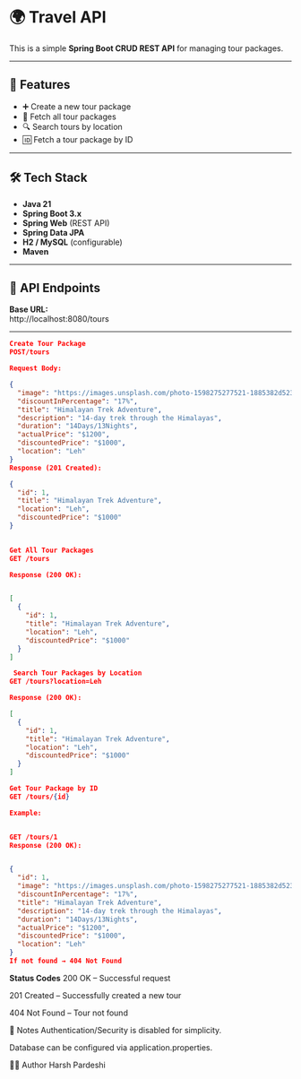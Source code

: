 # 🌍 Travel API  

This is a simple **Spring Boot CRUD REST API** for managing tour packages.  

---

## 🚀 Features
- ➕ Create a new tour package  
- 📄 Fetch all tour packages  
- 🔍 Search tours by location  
- 🆔 Fetch a tour package by ID  

---

## 🛠️ Tech Stack
- **Java 21**  
- **Spring Boot 3.x**  
- **Spring Web** (REST API)  
- **Spring Data JPA**  
- **H2 / MySQL** (configurable)  
- **Maven**  

---

## 📡 API Endpoints

**Base URL:**  
http://localhost:8080/tours


---
```json
Create Tour Package  
POST/tours

Request Body:

{
  "image": "https://images.unsplash.com/photo-1598275277521-1885382d523a",
  "discountInPercentage": "17%",
  "title": "Himalayan Trek Adventure",
  "description": "14-day trek through the Himalayas",
  "duration": "14Days/13Nights",
  "actualPrice": "$1200",
  "discountedPrice": "$1000",
  "location": "Leh"
}
Response (201 Created):

{
  "id": 1,
  "title": "Himalayan Trek Adventure",
  "location": "Leh",
  "discountedPrice": "$1000"
}
 
```
```json
Get All Tour Packages
GET /tours

Response (200 OK):


[
  {
    "id": 1,
    "title": "Himalayan Trek Adventure",
    "location": "Leh",
    "discountedPrice": "$1000"
  }
]
```
```json
 Search Tour Packages by Location
GET /tours?location=Leh

Response (200 OK):

[
  {
    "id": 1,
    "title": "Himalayan Trek Adventure",
    "location": "Leh",
    "discountedPrice": "$1000"
  }
]
```
```json
Get Tour Package by ID
GET /tours/{id}

Example:


GET /tours/1
Response (200 OK):


{
  "id": 1,
  "image": "https://images.unsplash.com/photo-1598275277521-1885382d523a",
  "discountInPercentage": "17%",
  "title": "Himalayan Trek Adventure",
  "description": "14-day trek through the Himalayas",
  "duration": "14Days/13Nights",
  "actualPrice": "$1200",
  "discountedPrice": "$1000",
  "location": "Leh"
}
If not found → 404 Not Found
```

 **Status Codes**
200 OK – Successful request

201 Created – Successfully created a new tour

404 Not Found – Tour not found

📌 Notes
Authentication/Security is disabled for simplicity.

Database can be configured via application.properties.


👨‍💻 Author
Harsh Pardeshi

